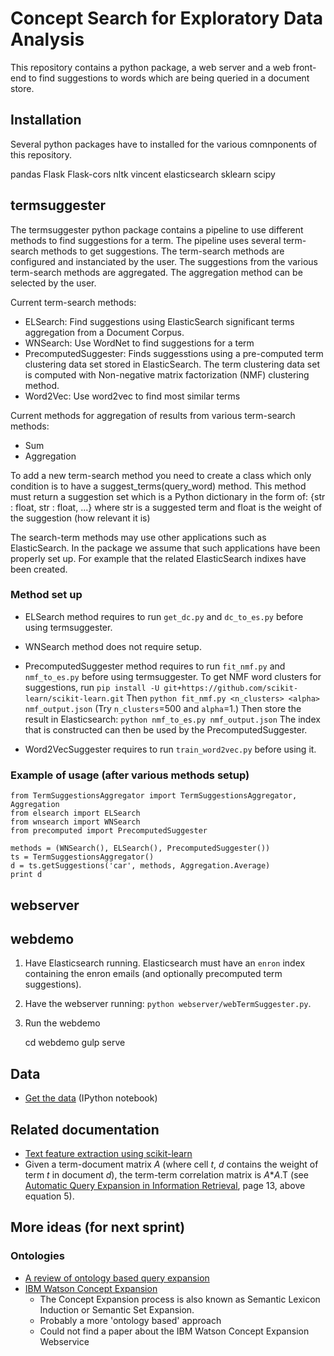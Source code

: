 # Concept Search for Exploratory Data Analysis

This repository contains a python package, a web server and a web front-end to find suggestions to words which are being queried in a document store.

## Installation

Several python packages have to installed for the various comnponents of this repository.

pandas Flask Flask-cors nltk vincent elasticsearch sklearn scipy

## termsuggester

The termsuggester python package contains a pipeline to use different methods to find suggestions for a term.
The pipeline uses several term-search methods to get suggestions. The term-search methods are configured and instanciated by the user.
The suggestions from the various term-search methods are aggregated. The aggregation method can be selected by the user.

Current term-search methods:
 - ELSearch: Find suggestions using ElasticSearch significant terms aggregation from a Document Corpus.
 - WNSearch: Use WordNet to find suggestions for a term
 - PrecomputedSuggester: Finds suggesstions using a pre-computed term clustering data set stored in ElasticSearch. The term clustering data set is computed with Non-negative matrix factorization (NMF) clustering method.
 - Word2Vec: Use word2vec to find most similar terms

Current methods for aggregation of results from various term-search methods:
 - Sum
 - Aggregation

To add a new term-search method you need to create a class which only condition is to have a suggest_terms(query_word) method.
This method must return a suggestion set which is a Python dictionary in the form of:
{str : float, str : float, ...}
where str is a suggested term and float is the weight of the suggestion (how relevant it is)

The search-term methods may use other applications such as ElasticSearch. In the package we assume that such applications have been properly set up.
For example that the related ElasticSearch indixes have been created.

### Method set up

- ELSearch method requires to run `get_dc.py` and `dc_to_es.py` before using termsuggester.
- WNSearch method does not require setup.
- PrecomputedSuggester method requires to run `fit_nmf.py` and `nmf_to_es.py` before using termsuggester.
To get NMF word clusters for suggestions, run
    `pip install -U git+https://github.com/scikit-learn/scikit-learn.git`
Then
    `python fit_nmf.py <n_clusters> <alpha> nmf_output.json`
(Try `n_clusters`=500 and `alpha`=1.)
Then store the result in Elasticsearch:
    `python nmf_to_es.py nmf_output.json`
The index that is constructed can then be used by the PrecomputedSuggester.

- Word2VecSuggester requires to run `train_word2vec.py` before using it.

### Example of usage (after various methods setup)

```
from TermSuggestionsAggregator import TermSuggestionsAggregator, Aggregation
from elsearch import ELSearch
from wnsearch import WNSearch
from precomputed import PrecomputedSuggester

methods = (WNSearch(), ELSearch(), PrecomputedSuggester())
ts = TermSuggestionsAggregator()
d = ts.getSuggestions('car', methods, Aggregation.Average)
print d
```

## webserver

## webdemo

1. Have Elasticsearch running. Elasticsearch must have an `enron` index
   containing the enron emails (and optionally precomputed term suggestions).
2. Have the webserver running: `python webserver/webTermSuggester.py`.
3. Run the webdemo

    cd webdemo
    gulp serve

## Data

* [Get the data](https://github.com/nlesc-sherlock/concept-search/blob/develop/GettingTheData.ipynb)
(IPython notebook)

## Related documentation

* [Text feature extraction using scikit-learn](http://scikit-learn.org/stable/modules/feature_extraction.html#text-feature-extraction)
* Given a term-document matrix _A_ (where cell _t_, _d_ contains the weight of term _t_ in document _d_),
the term-term correlation matrix is _A_*_A_.T (see
[Automatic Query Expansion in Information Retrieval](http://www-labs.iro.umontreal.ca/~nie/IFT6255/carpineto-Survey-QE.pdf),
page 13, above equation 5).

## More ideas (for next sprint)

### Ontologies

* [A review of ontology based query expansion](https://nlesc.sharepoint.com/sites/sherlock/Shared%20Documents/papers/concept%20search/1-s2.0-S0306457306001476-main.pdf)
* [IBM Watson Concept Expansion](http://concept-expansion-demo.mybluemix.net/)
  * The Concept Expansion process is also known as Semantic Lexicon Induction
  or Semantic Set Expansion.
  * Probably a more 'ontology based' approach
  * Could not find a paper about the IBM Watson Concept Expansion Webservice
